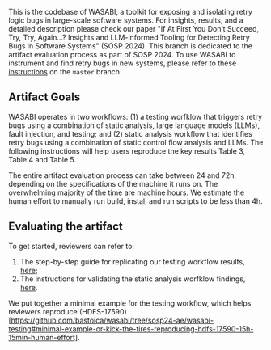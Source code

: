 This is the codebase of WASABI, a toolkit for exposing and isolating retry logic bugs in large-scale software systems. For insights, results, and a detailed description please check our paper "If At First You Don’t Succeed, Try, Try, Again...? Insights and LLM-informed Tooling for Detecting Retry Bugs in Software Systems" (SOSP 2024). This branch is dedicated to the artifact evaluation process as part of SOSP 2024. To use WASABI to instrument and find retry bugs in new systems, please refer to these [instructions](https://github.com/bastoica/wasabi/blob/master/README.md) on the `master` branch.

## Artifact Goals

WASABI operates in two workflows: (1) a testing worfklow that triggers retry bugs using a combination of static analysis, large language models (LLMs), fault injection, and testing; and (2) static analysis workflow that identifies retry bugs using a combination of static control flow analysis and LLMs. The following instructions will help users reproduce the key results Table 3, Table 4 and Table 5.

The entire artifact evaluation process can take between 24 and 72h, depending on the specifications of the machine it runs on. The overwhelming majority of the time are machine hours. We estimate the human effort to manually run build, instal, and run scripts to be less than 4h.

## Evaluating the artifact

To get started, reviewers can refer to:
1. The step-by-step guide for replicating our testing workflow results, [here](https://github.com/bastoica/wasabi/blob/sosp24-ae/wasabi-testing/README.md);
2. The instructions for validating the static analysis worfklow findings, [here](https://github.com/bastoica/wasabi/tree/sosp24-ae/wasabi-static#readme).

We put together a minimal example for the testing workflow, which helps reviewers reproduce (HDFS-17590)[https://github.com/bastoica/wasabi/tree/sosp24-ae/wasabi-testing#minimal-example-or-kick-the-tires-reproducing-hdfs-17590-15h-15min-human-effort].